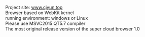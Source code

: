 Project site: www.cjyun.top<br>
Browser based on WebKit kernel<br>
running environment: windows or Linux<br>
Please use MSVC2015 QT5.7 compiler <br>
The most original release version of the super cloud browser 1.0<br>
